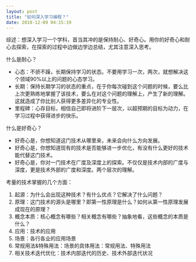 ```yaml
---
layout: post
title: "如何深入学习编程？"
date: 2018-12-09 04:15:19
---
```


综述：想深入学习一个学科，首当其冲的是保持耐心、好奇心。用你的好奇心和耐心去探索，在探索的过程中边做边学边总结，尤其注意深入思考。

什么是耐心？

- 心态：不骄不躁，长期保持学习的状态。不要用学习一次，两次，就想解决这个领域90%以上的问题的心态学习。
- 长期：保持长期学习的状态的重点，在于你每次碰到这个问题的时候，要么比上次更熟练地掌握了该技术，要么在对这个问题的理解上，产生了新的理解。这就造成了你比别人获得更多差异化的专业性。
- 里程碑：心存目标，相信自己即将进阶下一层次，以超预期的目标为动力，在学习过程中获得进步的快乐。

什么是好奇心？

- 好奇心是，你想知道这门技术从哪里来，未来会向什么方向发展。
- 好奇心是，你想知道现有的技术是否能够进一步优化，有没有什么更好的技术能代替这门技术。
- 好奇心是，你对一门技术在广度及深度上的探索。不仅仅是技术内部的广度与深度，更是技术外部的广度和深度。两个层次的理解。

考量的技术掌握的几个方面：

1. 起源：为什么会出现这种技术？有什么优点？它解决了什么问题？
2. 原理：这门技术的源头是哪里？即第一性原理是什么？如何从第一性原理发展成现在的原理？
3. 概念本质：核心概念有哪些？相关概念有哪些？抽象地看，这些概念的本质是什么？
4. 应用：技术的应用
5. 场景：各行各业的应用场景
6. 常规用法&特殊用法：场景的具体用法：常规用法、特殊用法
7. 相关技术迭代优化：技术内部迭代的历史、技术外部迭代状况
